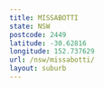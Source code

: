 ```yaml
---
title: MISSABOTTI
state: NSW
postcode: 2449
latitude: -30.62816
longitude: 152.737629
url: /nsw/missabotti/
layout: suburb
---
```

